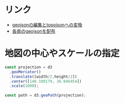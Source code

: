 # リンク

- [geojsonの編集とtopojsonへの変換](https://mapshaper.org/)
- [各県のgeojsonを配布](https://github.com/niiyz/JapanCityGeoJson)

# 地図の中心やスケールの指定

```js
const projection = d3
  .geoMercator()
  .translate([width/2,height/2])
  .center([140.190179, 36.046454])
  .scale(1600);
  
const path = d3.geoPath(projection);
```